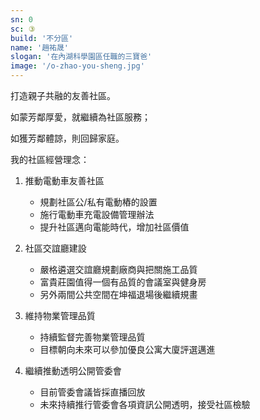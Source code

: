 ```yaml
---
sn: 0
sc: ③
build: '不分區'
name: '趙祐晟'
slogan: '在內湖科學園區任職的三寶爸'
image: '/o-zhao-you-sheng.jpg'
---
```

打造親子共融的友善社區。

如蒙芳鄰厚愛，就繼續為社區服務；

如獲芳鄰體諒，則回歸家庭。


我的社區經營理念：
1. 推動電動車友善社區 　
   - 規劃社區公/私有電動樁的設置 　
   - 施行電動車充電設備管理辦法 　
   - 提升社區邁向電能時代，增加社區價值

2. 社區交誼廳建設 　
   - 嚴格遴選交誼廳規劃廠商與把關施工品質 　
   - 富貴莊園值得一個有品質的會議室與健身房 　
   - 另外兩間公共空間在坤福退場後繼續規畫

3. 維持物業管理品質 　
   - 持續監督完善物業管理品質 　
   - 目標朝向未來可以參加優良公寓大廈評選邁進

4. 繼續推動透明公開管委會 　
   - 目前管委會議皆採直播回放 　
   - 未來持續推行管委會各項資訊公開透明，接受社區檢驗